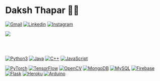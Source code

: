# Daksh Thapar :technologist:

[![Gmail](https://img.shields.io/badge/-Gmail-c14438?style=flat&logo=Gmail&logoColor=white&link=mailto:daksh18137@iiitd.ac.in)](mailto:daksh18137@iiitd.ac.in)
[![Linkedin](https://img.shields.io/badge/-LinkedIn-0077B5?style=flat&logo=Linkedin&logoColor=white&link=https:/https://www.linkedin.com/in/daksh-thapar-615a7511a/)](https://www.linkedin.com/in/daksh-thapar-615a7511a/)
[![Instagram](https://img.shields.io/badge/-Instagram-e4405f?style=flat&logo=Instagram&logoColor=white&link=https://https://www.instagram.com/dakshthapar21/)](https://www.instagram.com/dakshthapar21/)


<a href="https://github.com/dak-7309/github-readme-stats">
  <img align="center" src="https://github-readme-stats.vercel.app/api?username=dak-7309&show_icons=true&theme=dark&hide=stars&include_all_commits=true" />
</a>

<br></br>


[![Python3](https://img.shields.io/badge/-Python3-green?style=flat-square&logo=python&link=https://github.com/dak-7309/)](https://github.com/dak-7309/)
[![Java](https://img.shields.io/badge/-Java-orange?style=flat-square&logo=java&link=https://github.com/dak-7309/)](https://github.com/dak-7309/)
[![C++](https://img.shields.io/badge/c++-%2300599C.svg?style=for-the-badge&logo=c%2B%2B&logoColor=white&link=https://github.com/dak-7309/)](https://github.com/dak-7309/)
[![JavaScript](https://img.shields.io/badge/javascript-%23323330.svg?style=for-the-badge&logo=javascript&logoColor=%23F7DF1E&link=https://github.com/dak-7309/)](https://github.com/dak-7309/)

[![PyTorch](https://img.shields.io/badge/PyTorch-%23EE4C2C.svg?style=for-the-badge&logo=PyTorch&logoColor=white&link=https://github.com/dak-7309/)](https://github.com/dak-7309/)
[![TensorFlow](https://img.shields.io/badge/javascript-%23323330.svg?style=for-the-badge&logo=javascript&logoColor=%23F7DF1E&link=https://github.com/dak-7309/)](https://github.com/dak-7309/)
[![OpenCV](https://img.shields.io/badge/opencv-%23white.svg?style=for-the-badge&logo=opencv&logoColor=white&logo=react&link=https://github.com/dak-7309/)](https://github.com/dak-7309/)
[![MongoDB](https://img.shields.io/badge/MongoDB-%234ea94b.svg?style=for-the-badge&logo=mongodb&logoColor=white&logo=opencv&logoColor=white&logo=react&link=https://github.com/dak-7309/)](https://github.com/dak-7309/)
[![MySQL](https://img.shields.io/badge/mysql-%2300f.svg?style=for-the-badge&logo=mysql&logoColor=white&logo=opencv&logoColor=white&logo=react&link=https://github.com/dak-7309/)](https://github.com/dak-7309/)
[![Firebase](https://img.shields.io/badge/-Firebase-blue?style=flat-square&logo=firebase&link=https://github.com/dak-7309/)](https://github.com/dak-7309/)
[![Flask](https://img.shields.io/badge/-Flask-grey?style=flat-square&logo=flask&link=https://github.com/dak-7309/)](https://github.com/dak-7309/)
[![Heroku](https://img.shields.io/badge/-Heroku-430098?style=flat-square&logo=heroku&link=https://github.com/dak-7309/)](https://github.com/dak-7309/)
[![Arduino](https://img.shields.io/badge/-Arduino-black?style=flat-square&logo=Arduino&link=https://github.com/dak-7309/)](https://github.com/dak-7309/)
